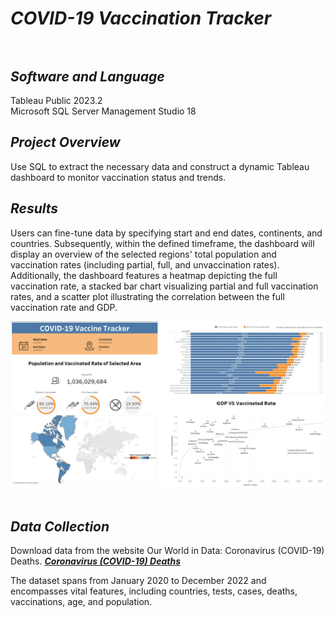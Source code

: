 # ***COVID-19 Vaccination Tracker***<br><br>

## ***Software and Language***
Tableau Public 2023.2<br>
Microsoft SQL Server Management Studio 18<br>

## ***Project Overview***
Use SQL to extract the necessary data and construct a dynamic Tableau dashboard to monitor vaccination status and trends.<br>

## ***Results***
Users can fine-tune data by specifying start and end dates, continents, and countries. Subsequently, within the defined timeframe, the dashboard will display an overview of the selected regions' total population and vaccination rates (including partial, full, and unvaccination rates). Additionally, the dashboard features a heatmap depicting the full vaccination rate, a stacked bar chart visualizing partial and full vaccination rates, and a scatter plot illustrating the correlation between the full vaccination rate and GDP.<br>

![dashboard](images/dashboard2.png)<br><br>

## ***Data Collection***

Download data from the website Our World in Data: Coronavirus (COVID-19) Deaths.
***[Coronavirus (COVID-19) Deaths](https://ourworldindata.org/covid-deaths)***

The dataset spans from January 2020 to December 2022 and encompasses vital features, including countries, tests, cases, deaths, vaccinations, age, and population.
